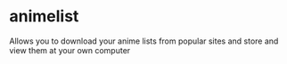 # animelist
Allows you to download your anime lists from popular sites and store and view them at your own computer
